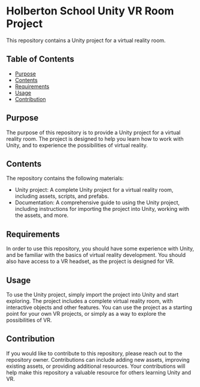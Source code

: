 # Holberton School Unity VR Room Project
This repository contains a Unity project for a virtual reality room.

## Table of Contents
- [Purpose](#purpose)
- [Contents](#contents)
- [Requirements](#requirements)
- [Usage](#usage)
- [Contribution](#contribution)

## Purpose
The purpose of this repository is to provide a Unity project for a virtual reality room. The project is designed to help you learn how to work with Unity, and to experience the possibilities of virtual reality.

## Contents
The repository contains the following materials:
- Unity project: A complete Unity project for a virtual reality room, including assets, scripts, and prefabs.
- Documentation: A comprehensive guide to using the Unity project, including instructions for importing the project into Unity, working with the assets, and more.

## Requirements
In order to use this repository, you should have some experience with Unity, and be familiar with the basics of virtual reality development. You should also have access to a VR headset, as the project is designed for VR.

## Usage
To use the Unity project, simply import the project into Unity and start exploring. The project includes a complete virtual reality room, with interactive objects and other features. You can use the project as a starting point for your own VR projects, or simply as a way to explore the possibilities of VR.

## Contribution
If you would like to contribute to this repository, please reach out to the repository owner. Contributions can include adding new assets, improving existing assets, or providing additional resources. Your contributions will help make this repository a valuable resource for others learning Unity and VR.
